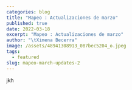 ```yaml
---
categories: blog
title: "Mapeo : Actualizaciones de marzo"
published: true
date: 2022-03-18
excerpt: "Mapeo : Actualizaciones de marzo"
author: "\tXimena Becerra"
image: /assets/48941308913_087bec5204_o.jpeg
tags:
  - featured
slug: mapeo-march-updates-2
---
```

jkh